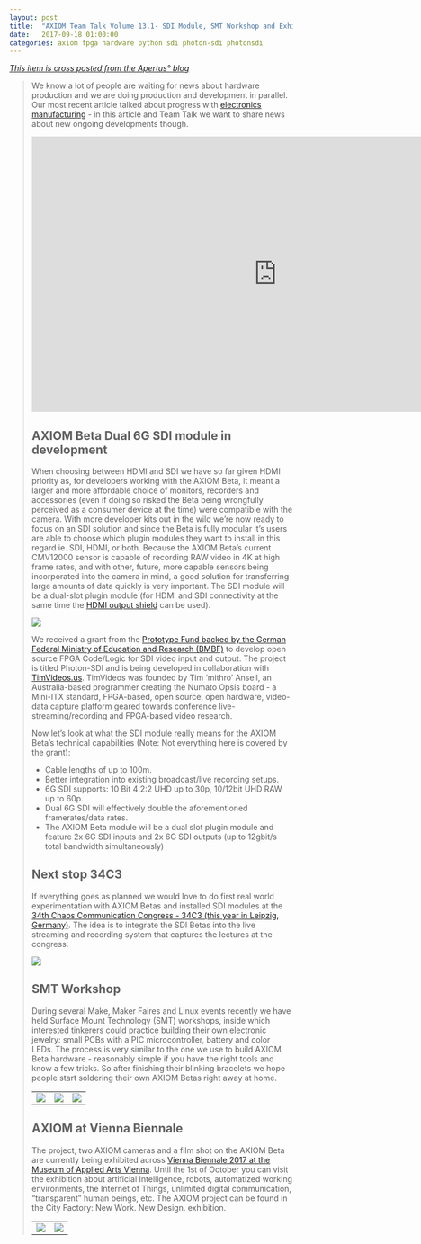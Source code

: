 ```yaml
---
layout: post
title:  "AXIOM Team Talk Volume 13.1- SDI Module, SMT Workshop and Exhibition"
date:   2017-09-18 01:00:00
categories: axiom fpga hardware python sdi photon-sdi photonsdi
---
```


<a href="https://www.apertus.org/axiom-team-talk-volume-13.1-article-september-2017">
<i>This item is cross posted from the Apertus° blog</i>
</a>

> We know a lot of people are waiting for news about hardware production and we
> are doing production and development in parallel. Our most recent article
> talked about progress with [electronics manufacturing](https://www.apertus.org/road-from-axiom-beta-developer-kit-to-production-camera-article-july-2017) - in this article and Team
> Talk we want to share news about new ongoing developments though.
> 
> <iframe style="width: 870px; height: 490px;" width="870" height="490" src="https://www.youtube.com/embed/efT7BhaubyM" frameborder="0" allowfullscreen=""></iframe>
>
> ## AXIOM Beta Dual 6G SDI module in development
> 
> When choosing between HDMI and SDI we have so far given HDMI priority as, for developers working with the AXIOM Beta, it meant a larger and more affordable choice of monitors, recorders and accessories (even if doing so risked the Beta being wrongfully perceived as a consumer device at the time) were compatible with the camera. With more developer kits out in the wild we’re now ready to focus on an SDI solution and since the Beta is fully modular it’s users are able to choose which plugin modules they want to install in this regard ie. SDI, HDMI, or both. Because the AXIOM Beta’s current CMV12000 sensor is capable of recording RAW video in 4K at high frame rates, and with other, future, more capable sensors being incorporated into the camera in mind, a good solution for transferring large amounts of data quickly is very important. The SDI module will be a dual-slot plugin module (for HDMI and SDI connectivity at the same time the [HDMI output shield](https://www.apertus.org/new-axiom-beta-modules-shields-article-february-2017) can be used).
> 
> <img src="https://www.apertus.org/sites/default/files/prototype-fund-01.jpg" style="max-width: 400px;">
>
> We received a grant from the [Prototype Fund backed by the German Federal Ministry of Education and Research (BMBF)](https://prototypefund.de/project/videoactive/) to develop open source FPGA Code/Logic for SDI video input and output. The project is titled Photon-SDI and is being developed in collaboration with [TimVideos.us](https://code.timvideos.us). TimVideos was founded by Tim ‘mithro’ Ansell, an Australia-based programmer creating the Numato Opsis board - a Mini-ITX standard, FPGA-based, open source, open hardware, video-data capture platform geared towards conference live-streaming/recording and FPGA-based video research.
> 
> Now let’s look at what the SDI module really means for the AXIOM Beta’s technical capabilities (Note: Not everything here is covered by the grant):
> 
>  * Cable lengths of up to 100m.
>  * Better integration into existing broadcast/live recording setups.
>  * 6G SDI supports: 10 Bit 4:2:2 UHD up to 30p, 10/12bit UHD RAW up to 60p.
>  * Dual 6G SDI will effectively double the aforementioned framerates/data rates.
>  * The AXIOM Beta module will be a dual slot plugin module and feature 2x 6G SDI inputs and 2x 6G SDI outputs (up to 12gbit/s total bandwidth simultaneously)
> 
> ## Next stop 34C3
> 
> If everything goes as planned we would love to do first real world experimentation with AXIOM Betas and installed SDI modules at the [34th Chaos Communication Congress - 34C3 (this year in Leipzig, Germany)](https://www.ccc.de/en/updates/2017/34C3-in-leipzig). The idea is to integrate the SDI Betas into the live streaming and recording system that captures the lectures at the congress.
> 
> <img src="https://www.apertus.org/sites/default/files/34c3.jpg" style="max-width: 400px;">
> 
> ## SMT Workshop
> 
> During several Make, Maker Faires and Linux events recently we have held Surface Mount Technology (SMT) workshops, inside which interested tinkerers could practice building their own electronic jewelry: small PCBs with a PIC microcontroller, battery and color LEDs. The process is very similar to the one we use to build AXIOM Beta hardware - reasonably simple if you have the right tools and know a few tricks. So after finishing their blinking bracelets we hope people start soldering their own AXIOM Betas right away at home.
>
> <table>
> 	<tr>
> 		<td>
> 			<img src="https://www.apertus.org/sites/default/files/mfb17-01.jpg" style="max-width: 400px;">
> 		</td><td>
> 			<img src="https://www.apertus.org/sites/default/files/mfb17-02.jpg" style="max-width: 400px;">
> 		</td><td>
> 			<img src="https://www.apertus.org/sites/default/files/mfb17-03.jpg" style="max-width: 400px;">
> 		</td>
> 	</tr>
> </table>
> 
> ## AXIOM at Vienna Biennale
> 
> The project, two AXIOM cameras and a film shot on the AXIOM Beta are currently being exhibited across [Vienna Biennale 2017 at the Museum of Applied Arts Vienna](http://www.viennabiennale.org/en/). Until the 1st of October you can visit the exhibition about artificial Intelligence, robots, automatized working environments, the Internet of Things, unlimited digital communication, “transparent” human beings, etc. The AXIOM project can be found in the City Factory: New Work. New Design. exhibition.
>
> <table>
> 	<tr>
> 		<td>
> 			<img src="https://www.apertus.org/sites/default/files/A-MAK_StadtFabrik_16_06_2017_51.jpg" style="max-width: 400px;">
> 		</td><td>
> 			<img src="https://www.apertus.org/sites/default/files/A-MAK_StadtFabrik_16_06_2017_56.jpg" style="max-width: 400px;">
> 		</td>
> 	</tr>
> </table>
